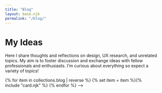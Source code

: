 ```yaml
---
title: "Blog"
layout: base.njk
permalink: "/blog/"
---
```

# My Ideas

Here I share thoughts and reflections on design, UX research, and unrelated topics. My aim is to foster discussion and exchange ideas with fellow professionals and enthusiasts.
I'm curious about everything so expect a variety of topics! 

{% for item in collections.blog | reverse %}
  {% set item = item %}{% include "card.njk" %}
{% endfor %} -->